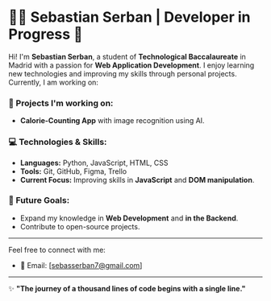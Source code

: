 # 👨‍💻 Sebastian Serban | Developer in Progress 🚀

Hi! I'm **Sebastian Serban**, a student of **Technological Baccalaureate** in Madrid with a passion for **Web Application Development**. I enjoy learning new technologies and improving my skills through personal projects. Currently, I am working on:

### 🔧 Projects I'm working on:
- **Calorie-Counting App** with image recognition using AI.

### 💻 Technologies & Skills:
- **Languages:** Python, JavaScript, HTML, CSS  
- **Tools:** Git, GitHub, Figma, Trello  
- **Current Focus:** Improving skills in **JavaScript** and **DOM manipulation**.

### 🎯 Future Goals:
- Expand my knowledge in **Web Development** and **in the Backend**.  
- Contribute to open-source projects.

---

Feel free to connect with me:

- 📧 Email: [sebasserban7@gmail.com]

---

✨ **"The journey of a thousand lines of code begins with a single line."**
